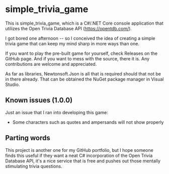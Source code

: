 ﻿# simple_trivia_game

This is simple_trivia_game, which is a C#/.NET Core console application that utilizes the Open Trivia Database API (https://opentdb.com/).

I got bored one afternoon -- so I conceived the idea of creating a simple trivia game that can keep my mind sharp in more ways than one.

If you want to play the pre-built game for yourself, check Releases on the GitHub page. And if you want to mess with the source, there it is. Any contributions are welcome and appreciated.

As far as libraries, Newtonsoft.Json is all that is required should that not be in there already. That can be obtained the NuGet package manager in Visual Studio.

## Known issues (1.0.0)
Just an issue that I ran into developing this game:
* Some characters such as quotes and ampersands will not show properly

## Parting words
This project is another one for my GitHub portfolio, but I hope someone finds this useful if they want a neat C# incorporation of the Open Trivia Database API, it's a nice service that is free and pushes out those mentally stimulating trivia questions.
